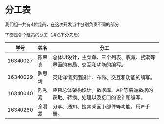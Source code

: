 # 分工表

我们组一共有4位组员，在这次开发当中分别负责不同的部分

下面是各个组员的分工（排名不分先后）

| 学号     | 姓名   | 分工                                                         |
| -------- | ------ | ------------------------------------------------------------ |
| 16340027 | 陈荣真 | 总体UI设计，主菜单、三个列表、收藏、搜索等界面的布局、交互和功能的编写。 |
| 16340029 | 陈思琦 | 英雄详情页面设计、布局、交互和功能的编写。                   |
| 16340040 | 陈秀嘉 | 应用总体架构设计，数据库、API等后端数据的获取、转换、处理以及接口的设计和编写。 |
| 16340280 | 余漫霖 | 分享、通知、搜索桌面小部件等功能，用户手册。                 |

